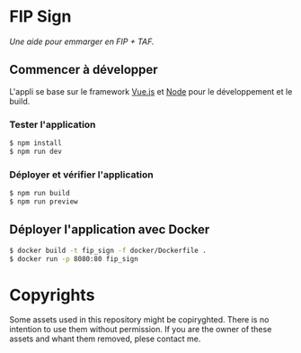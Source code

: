 FIP Sign
===

_Une aide pour emmarger en FIP + TAF._

## Commencer à développer
L'appli se base sur le framework [Vue.js](https://fr.vuejs.org) et [Node](https://nodejs.org/) pour le développement et le build.

### Tester l'application 

```bash
$ npm install
$ npm run dev
```

### Déployer et vérifier l'application

```bash
$ npm run build
$ npm run preview
```

## Déployer l'application avec Docker

```bash
$ docker build -t fip_sign -f docker/Dockerfile .
$ docker run -p 8080:80 fip_sign
```

# Copyrights
Some assets used in this repository might be copiryghted. There is no intention to use them without permission. If you are the owner of these assets and whant them removed, plese contact me.